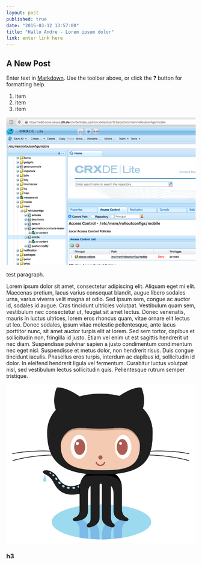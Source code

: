 ```yaml
---
layout: post
published: true
date: "2015-03-12 13:57:00"
title: "Hallo Andre - Lorem ipsum dolor"
link: enter link here
---
```


## A New Post

Enter text in [Markdown](http://daringfireball.net/projects/markdown/). Use the toolbar above, or click the **?** button for formatting help.

1. item
2. item
3. item

![ACL.png](/images/ACL.png)


test paragraph.

Lorem ipsum dolor sit amet, consectetur adipiscing elit. Aliquam eget mi elit. Maecenas pretium, lacus varius consequat blandit, augue libero sodales urna, varius viverra velit magna at odio. Sed ipsum sem, congue ac auctor id, sodales id augue. Cras tincidunt ultricies volutpat. Vestibulum quam sem, vestibulum nec consectetur ut, feugiat sit amet lectus. Donec venenatis, mauris in luctus ultrices, lorem eros rhoncus quam, vitae ornare elit lectus ut leo. Donec sodales, ipsum vitae molestie pellentesque, ante lacus porttitor nunc, sit amet auctor turpis elit at lorem. Sed sem tortor, dapibus et sollicitudin non, fringilla id justo. Etiam vel enim ut est sagittis hendrerit ut nec diam. Suspendisse pulvinar sapien a justo condimentum condimentum nec eget nisl. Suspendisse et metus dolor, non hendrerit risus. Duis congue tincidunt iaculis. Phasellus eros turpis, interdum ac dapibus id, sollicitudin id dolor. In eleifend hendrerit ligula vel fermentum. Curabitur luctus volutpat nisl, sed vestibulum lectus sollicitudin quis. Pellentesque rutrum semper tristique. 

![Octocat.jpg](/images/Octocat.jpg)

### h3